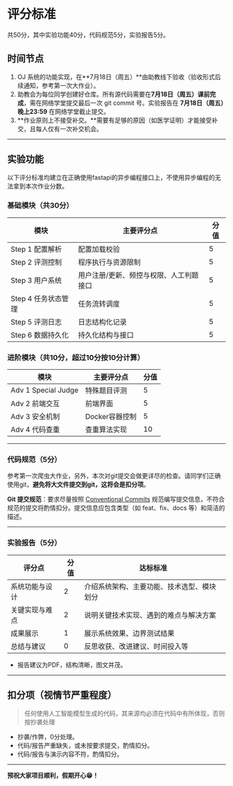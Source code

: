 # 评分标准

共50分，其中实验功能40分，代码规范5分，实验报告5分。

## 时间节点

1. OJ 系统的功能实现，在**7月18日（周五）**由助教线下验收（验收形式后续通知，参考第一次大作业）。
2. 助教会为每位同学创建好仓库。所有源代码需要在**7月18日（周五）课前完成**，需在网络学堂提交最后一次 git commit 号。实验报告在 **7月18日（周五）晚上23:59** 在网络学堂截止提交。
3. **作业原则上不接受补交。**需要有足够的原因（如医学证明）才能接受补交，且每人仅有一次补交机会。

---

## 实验功能

以下评分标准均建立在正确使用fastapi的异步编程接口上，不使用异步编程的无法拿到本次作业分数。

### 基础模块（共30分）

| 模块 | 主要评分点 | 分值 |
| ---- | ---------- | ---- |
| Step 1 配置解析 | 配置加载校验 | 5 |
| Step 2 评测控制 | 程序执行与资源限制 | 5 |
| Step 3 用户系统    | 用户注册/更新、频控与权限、人工判题接口 | 5 |
| Step 4 任务状态管理      | 任务流转调度 | 5 |
| Step 5 评测日志    | 日志结构化记录 | 5 |
| Step 6 数据持久化 | 持久化结构与接口 | 5 |

### 进阶模块（共10分，超过10分按10分计算）

| 模块 | 主要评分点 | 分值 |
| ---- | ---------- | ---- |
| Adv 1 Special Judge | 特殊题目评测 | 5 |
| Adv 2 前端交互 | 前端界面 | 5 |
| Adv 3 安全机制    | Docker容器控制 | 5 |
| Adv 4 代码查重      | 查重算法实现 | 10 |

---

### 代码规范（5分）

参考第一次爬虫大作业，另外，本次对git提交会做更详尽的检查。请同学们正确使用git，**避免将大文件提交到git，这将会是扣分项**。

**Git 提交规范**：要求尽量按照 [Conventional Commits](https://www.conventionalcommits.org/zh-hans/v1.0.0/) 规范编写提交信息，不符合规范的提交将酌情扣分。提交信息应包含类型（如 feat、fix、docs 等）和简洁的描述。

---

### 实验报告（5分）

| 评分点 | 分值 | 达标标准 |
| ------ | ---- | -------- |
| 系统功能与设计 | 2 | 介绍系统架构、主要功能、技术选型、模块划分 |
| 关键实现与难点 | 2 | 说明关键技术实现、遇到的难点与解决方案 |
| 成果展示    | 1 | 展示系统效果、边界测试结果 |
| 总结与建议     | 0 | 反思收获、改进建议、时间投入等 |

- 报告建议为PDF，结构清晰，图文并茂。

---

## 扣分项（视情节严重程度）

> 任何使用人工智能模型生成的代码，其来源均必须在代码中有所体现，否则按抄袭处理

- 抄袭/作弊，0分处理。
- 代码/报告严重缺失，或未按要求提交，酌情扣分。
- 代码/报告与演示内容不符，酌情扣分。

---

**预祝大家项目顺利，假期开心😁！**
